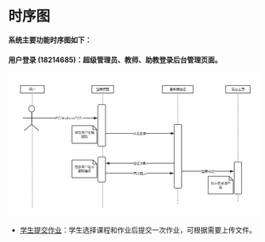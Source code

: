 # 时序图
**系统主要功能时序图如下：**
#### 用户登录 (18214685)：超级管理员、教师、助教登录后台管理页面。
![用户登录](img_sequence/login.png)
-  [学生提交作业](img_sequence/student_submit.jpg)：学生选择课程和作业后提交一次作业，可根据需要上传文件。
